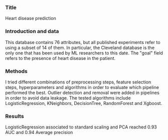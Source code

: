 ### Title

Heart disease prediction

### Introduction and data

This database contains 76 attributes, but all published experiments refer to using a subset of 14 of them. In particular, the Cleveland database is the only one that has been used by ML researchers to
this date. The "goal" field refers to the presence of heart disease in the patient.

### Methods

I tried different combinations of preprocessing steps, feature selection steps, hyperparameters and algorithms in order to evaluate which pipeline performed the best.
Outlier detection and removal were added in pipelines in order to avoid data leakage.
The tested algorithms include LogisticRegression, KNeighbors, DecisionTree, RandomForest and Xgboost.

### Results

LogisticRegression associated to standard scaling and PCA reached 0.93 AUC and 0.94 Average precision
